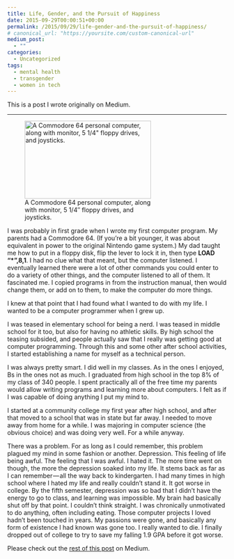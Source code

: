 ```yaml
---
title: Life, Gender, and the Pursuit of Happiness
date: 2015-09-29T00:00:51+00:00
permalink: /2015/09/29/life-gender-and-the-pursuit-of-happiness/
# canonical_url: "https://yoursite.com/custom-canonical-url"
medium_post:
  - ""
categories:
  - Uncategorized
tags:
  - mental health
  - transgender
  - women in tech
---
```

This is a post I wrote originally on Medium.

* * *

<figure id="attachment_491" aria-describedby="caption-attachment-491" style="width: 290px" class="wp-caption aligncenter"><img class="wp-image-491 size-full" src="https://geekygirlsarah.com/wp-content/uploads/2016/12/1-jhPmOi4NbuqJR9_4iGBWgQ.png" alt="A Commodore 64 personal computer, along with monitor, 5 1/4&quot; floppy drives, and joysticks." width="290" height="179" /><figcaption id="caption-attachment-491" class="wp-caption-text">A Commodore 64 personal computer, along with monitor, 5 1/4&#8243; floppy drives, and joysticks.</figcaption></figure>

<p id="258a" class="graf graf--p graf-after--figure">
  I was probably in first grade when I wrote my first computer program. My parents had a Commodore 64. (I<span class="markup--quote markup--p-quote is-other" data-creator-ids="8ee8c8a1fc43">f you’re a bit younger, it was about equivalent in power to the original Nintendo </span><span class="markup--quote markup--p-quote is-other" data-creator-ids="8ee8c8a1fc43">game</span><span class="markup--quote markup--p-quote is-other" data-creator-ids="8ee8c8a1fc43"> system.</span>) My dad taught me how to put in a floppy disk, flip the lever to lock it in, then type <strong class="markup--strong markup--p-strong">LOAD “*”,8,1</strong>. I had no clue what that meant, but the computer listened. I eventually learned there were a lot of other commands you could enter to do a variety of other things, and the computer listened to all of them. It fascinated me. I copied programs in from the instruction manual, then would change them, or add on to them, to make the computer do more things.
</p>

<p id="ec65" class="graf graf--p graf-after--p">
  <span class="markup--quote markup--p-quote is-other" data-creator-ids="9525fc61191f">I knew at that point that I had found what I wanted to do with my life. I wanted to be a computer programmer when I grew up</span>.
</p>

<p id="a413" class="graf graf--p graf-after--p">
  I was teased in elementary school for being a nerd. I was teased in middle school for it too, but also for having no athletic skills. By high school the teasing subsided, and people actually saw that I really was getting good at computer programming. Through this and some other after school activities, I started establishing a name for myself as a technical person.
</p>

<p id="58e9" class="graf graf--p graf-after--p">
  I was always pretty smart. I did well in my classes. As in the ones I enjoyed, Bs in the ones not as much. I graduated from high school in the top 8% of my class of 340 people. I spent practically all of the free time my parents would allow writing programs and learning more about computers. I felt as if I was capable of doing anything I put my mind to.
</p>

<p id="bf50" class="graf graf--p graf-after--p">
  I started at a community college my first year after high school, and after that moved to a school that was in state but far away. I needed to move away from home for a while. I was majoring in computer science (the obvious choice) and was doing very well. For a while anyway.
</p>

<p id="71cf" class="graf graf--p graf-after--p">
  There was a problem. <span class="markup--quote markup--p-quote is-other" data-creator-ids="2b99992a2d61">For as long as I could remember, this problem plagued my mind in some fashion or another. Depression. </span><span class="markup--quote markup--p-quote is-other" data-creator-ids="2b99992a2d61 d001463831ff f2b76a4e6e74 c8075c0b741 fedf1a525e2a anon">This feeling of life being awful. The feeling that I was awful.</span> I hated it. The more time went on though, the more the depression soaked into my life. It stems back as far as I can remember — all the way back to kindergarten. I had many times in high school where I hated my life and really couldn’t stand it. It got worse in college. By the fifth semester, depression was so bad that I didn’t have the energy to go to class, and learning was impossible. My brain had basically shut off by that point. I couldn’t think straight. <span class="markup--quote markup--p-quote is-other" data-creator-ids="eecfd5470c4b a8d254c43775">I was chronically unmotivated to do anything, often including eating.</span><span class="markup--quote markup--p-quote is-other" data-creator-ids="a8d254c43775"> Those computer projects I loved hadn’t been touched in years. My passions were gone, and basically any form of existence I had known was gone too.</span> I really wanted to die. I finally dropped out of college to try to save my falling 1.9 GPA before it got worse.
</p>

<p class="graf graf--p graf-after--p">
  Please check out the <a href="https://medium.com/@geekygirlsarah/life-gender-and-the-pursuit-of-happiness-e0e57970ceae">rest of this post</a> on Medium.
</p>